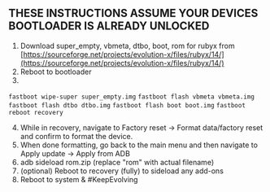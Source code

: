 ## THESE INSTRUCTIONS ASSUME YOUR DEVICES BOOTLOADER IS ALREADY UNLOCKED

1. Download super_empty, vbmeta, dtbo, boot, rom for rubyx from [https://sourceforge.net/projects/evolution-x/files/rubyx/14/](https://sourceforge.net/projects/evolution-x/files/rubyx/14/)
2. Reboot to bootloader
3.
```fastboot wipe-super super_empty.img```
```fastboot flash vbmeta vbmeta.img```
```fastboot flash dtbo dtbo.img```
```fastboot flash boot boot.img```
```fastboot reboot recovery```

4. While in recovery, navigate to Factory reset -> Format data/factory reset and confirm to format the device.
5. When done formatting, go back to the main menu and then navigate to Apply update -> Apply from ADB
6. adb sideload rom.zip (replace "rom" with actual filename)
7. (optional) Reboot to recovery (fully) to sideload any add-ons
8. Reboot to system & #KeepEvolving
